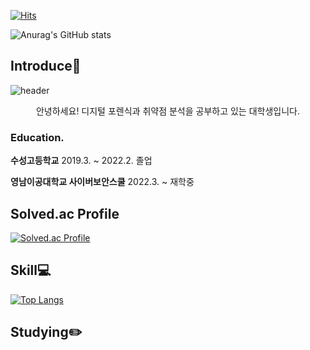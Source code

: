 [![Hits](https://hits.seeyoufarm.com/api/count/incr/badge.svg?url=https%3A%2F%2Fgithub.com%2Fpudlegi&count_bg=%2390B3E4&title_bg=%23121555&icon=github.svg&icon_color=%23E7E7E7&title=hits&edge_flat=false)](https://hits.seeyoufarm.com)

![Anurag's GitHub stats](https://github-readme-stats.vercel.app/api?username=pudlegi&show_icons=true)

## Introduce🙌
![header](https://capsule-render.vercel.app/api?type=cylinder&color=auto&height=150&section=header&text=💖Hello%20I'm%20Sohee%20Ha💖&fontSize=40)

<div align=center>안녕하세요! 디지털 포렌식과 취약점 분석을 공부하고 있는 대학생입니다.</div>

### Education.

<b>수성고등학교</b> 2019.3. ~ 2022.2. 졸업

<b>영남이공대학교 사이버보안스쿨</b> 2022.3. ~ 재학중

## Solved.ac Profile
[![Solved.ac Profile](http://mazassumnida.wtf/api/v2/generate_badge?boj=hyrax)](https://solved.ac/hyrax/)


## Skill💻
[![Top Langs](https://github-readme-stats.vercel.app/api/top-langs/?username=pudlegi&layout=compact)](https://github.com/pudlegi/github-readme-stats)

## Studying✏️
